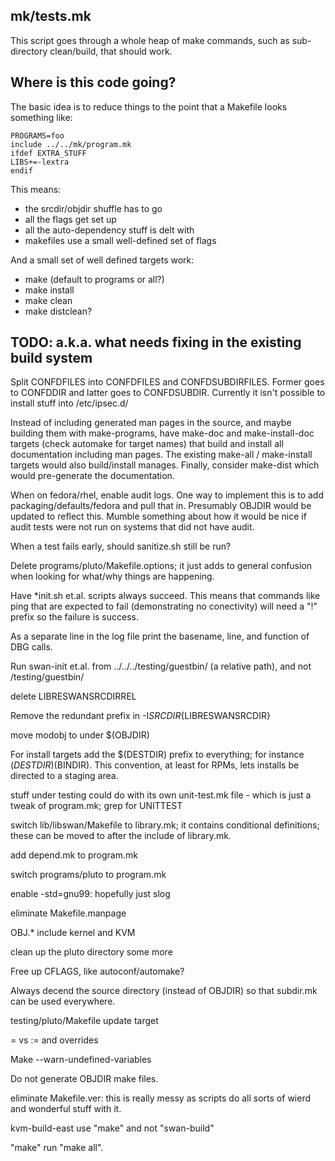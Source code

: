 mk/tests.mk
-----------

This script goes through a whole heap of make commands, such as
sub-directory clean/build, that should work.

Where is this code going?
-------------------------

The basic idea is to reduce things to the point that a Makefile looks
something like:

    PROGRAMS=foo
    include ../../mk/program.mk
    ifdef EXTRA_STUFF
    LIBS+=-lextra
    endif

This means:

- the srcdir/objdir shuffle has to go
- all the flags get set up
- all the auto-dependency stuff is delt with
- makefiles use a small well-defined set of flags

And a small set of well defined targets work:

- make (default to programs or all?)
- make install
- make clean
- make distclean?

TODO: a.k.a. what needs fixing in the existing build system
-----------------------------------------------------------

Split CONFDFILES into CONFDFILES and CONFDSUBDIRFILES.  Former goes to
CONFDDIR and latter goes to CONFDSUBDIR.  Currently it isn't possible
to install stuff into /etc/ipsec.d/

Instead of including generated man pages in the source, and maybe
building them with make-programs, have make-doc and make-install-doc
targets (check automake for target names) that build and install all
documentation including man pages.  The existing make-all /
make-install targets would also build/install manages.  Finally,
consider make-dist which would pre-generate the documentation.

When on fedora/rhel, enable audit logs.  One way to implement this is
to add packaging/defaults/fedora and pull that in.  Presumably OBJDIR
would be updated to reflect this.  Mumble something about how it would
be nice if audit tests were not run on systems that did not have
audit.

When a test fails early, should sanitize.sh still be run?

Delete programs/pluto/Makefile.options; it just adds to general
confusion when looking for what/why things are happening.

Have *init.sh et.al. scripts always succeed.  This means that commands
like ping that are expected to fail (demonstrating no conectivity)
will need a "!" prefix so the failure is success.

As a separate line in the log file print the basename, line, and
function of DBG calls.

Run swan-init et.al. from ../../../testing/guestbin/ (a relative
path), and not /testing/guestbin/

delete LIBRESWANSRCDIRREL

Remove the redundant prefix in -I${SRCDIR}${LIBRESWANSRCDIR}

move modobj to under $(OBJDIR)

For install targets add the $(DESTDIR) prefix to everything; for
instance $(DESTDIR)$(BINDIR).  This convention, at least for RPMs,
lets installs be directed to a staging area.

stuff under testing could do with its own unit-test.mk file - which is
just a tweak of program.mk; grep for UNITTEST

switch lib/libswan/Makefile to library.mk; it contains conditional
definitions; these can be moved to after the include of library.mk.

add depend.mk to program.mk

switch programs/pluto to program.mk

enable -std=gnu99: hopefully just slog

eliminate Makefile.manpage

OBJ.* include kernel and KVM

clean up the pluto directory some more

Free up CFLAGS, like autoconf/automake?

Always decend the source directory (instead of OBJDIR) so that
subdir.mk can be used everywhere.

testing/pluto/Makefile update target

= vs := and overrides

Make --warn-undefined-variables

Do not generate OBJDIR make files.

eliminate Makefile.ver: this is really messy as scripts do all sorts
of wierd and wonderful stuff with it.

kvm-build-east use "make" and not "swan-build"

"make" run "make all".
